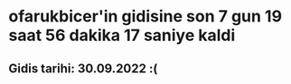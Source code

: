 # ofarukbicer'in gidisine son 7 gun 19 saat 56 dakika 17 saniye kaldi

## Gidis tarihi: 30.09.2022 :(